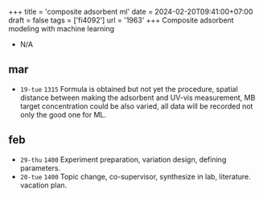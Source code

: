 +++
title = 'composite adsorbent ml'
date = 2024-02-20T09:41:00+07:00
draft = false
tags = ['fi4092']
url = '1963'
+++
Composite adsorbent modeling with machine learning
<!--more-->

+ N/A


## mar
+ `19-tue` `1315` Formula is obtained but not yet the procedure, spatial distance between making the adsorbent and UV-vis measurement, MB target concentration could be also varied, all data will be recorded not only the good one for ML.


## feb
+ `29-thu` `1400` Experiment preparation, variation design, defining parameters.
+ `20-tue` `1400` Topic change, co-supervisor, synthesize in lab, literature. vacation plan.
